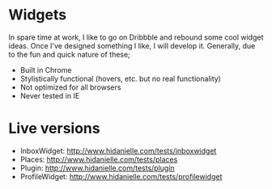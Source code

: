 # Widgets

In spare time at work, I like to go on Dribbble and rebound some cool widget ideas. Once I've designed something I like, I will develop it. Generally, due to the fun and quick nature of these;

- Built in Chrome
- Stylistically functional (hovers, etc. but no real functionality)
- Not optimized for all browsers
- Never tested in IE

# Live versions

- InboxWidget: http://www.hidanielle.com/tests/inboxwidget
- Places: http://www.hidanielle.com/tests/places
- Plugin: http://www.hidanielle.com/tests/plugin
- ProfileWidget: http://www.hidanielle.com/tests/profilewidget

